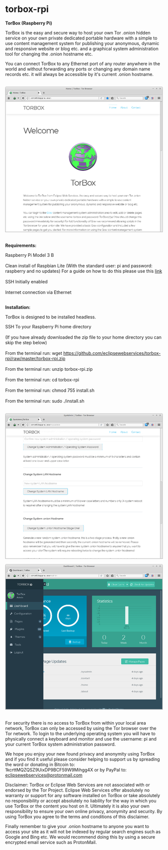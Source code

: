 # torbox-rpi

<b>TorBox (Raspberry Pi)</b>

TorBox is the easy and secure way to host your own Tor .onion hidden service on your own private dedicated portable hardware with a simple to use content management system for publishing your anonymous, dynamic and responsive website or blog etc. and a graphical system administration tool for changing the .onion hostname etc.

You can connect TorBox to any Ethernet port of any router anywhere in the world and without forwarding any ports or changing any domain name records etc. it will always be accessible by it's current .onion hostname.<br><br>

![alt text](screenshots/website-home-page.png "Website Home Page")<br><br>

<b>Requirements:</b><br>

Raspberry Pi Model 3 B<br><br>
Clean install of Raspbian Lite (With the standard user: pi and password: raspberry and no updates) For a guide on how to do this please use this <a href="https://hackernoon.com/raspberry-pi-headless-install-462ccabd75d0">link</a><br><br>
SSH Initially enabled<br><br>
Internet connection via Ethernet<br><br>

<b>Installation:</b><br>

TorBox is designed to be installed headless.

SSH To your Raspberry Pi home directory<br><br>
(If you have already downloaded the zip file to your home directory you can skip the step below)<br><br>
From the terminal run: wget https://github.com/eclipsewebservices/torbox-rpi/raw/master/torbox-rpi.zip<br><br>
From the terminal run: unzip torbox-rpi.zip<br><br>
From the terminal run: cd torbox-rpi<br><br>
From the terminal run: chmod 755 install.sh<br><br>
From the terminal run: sudo ./install.sh<br><br>

![alt text](screenshots/sysadmin-settings-page.png "SysAdmin Settings Page")<br>

![alt text](screenshots/grav-dashboard-page.png "Grav Admin Page")<br><br>

For security there is no access to TorBox from within your local area network, TorBox can only be accessed by using the Tor browser over the Tor network. To login to the underlying operating system you will have to physically connect a keyboard and monitor and use the username: pi and your current TorBox system administration password.

We hope you enjoy your new found privacy and anonymity using TorBox and if you find it useful please consider helping to support us by spreading the word or donating in Bitcoin to: 1kcrttMQZQSZ9UixDP9BCF59W9Mihgg4X or by PayPal to: eclipsewebservices@protonmail.com

Disclaimer: TorBox or Eclipse Web Services are not associated with or endorsed by the Tor Project. Eclipse Web Services offer absolutely no warranty or support for any software installed on TorBox or take absolutely no responsibility or accept absolutely no liability for the way in which you use TorBox or the content you host on it. Ultimately it is also your own responsibility to ensure your own online privacy, anonymity and security. By using TorBox you agree to the terms and conditions of this disclaimer.

Finally remember to give your .onion hostname to anyone you want to access your site as it will not be indexed by regular search engines such as Google and Bing etc. We would recommend doing this by using a secure encrypted email service such as ProtonMail.
